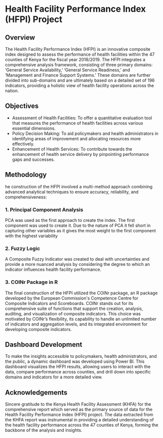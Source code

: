 # Health Facility Performance Index (HFPI) Project

## Overview

The Health Facility Performance Index (HFPI) is an innovative composite index designed to assess the performance of health facilities within the 47 counties of Kenya for the fiscal year 2018/2019. The HFPI integrates a comprehensive analysis framework, consisting of three primary domains: ‘General Service Availability,’ ‘General Service Readiness,’ and ‘Management and Finance Support Systems.’ These domains are further divided into sub-domains and are ultimately based on a detailed set of 196 indicators, providing a holistic view of health facility operations across the nation.

## Objectives

* Assessment of Health Facilities: To offer a quantitative evaluation tool that measures the performance of health facilities across various essential dimensions.
* Policy Decision Making: To aid policymakers and health administrators in identifying areas of improvement and allocating resources more effectively.
* Enhancement of Health Services: To contribute towards the enhancement of health service delivery by pinpointing performance gaps and successes.

## Methodology

he construction of the HFPI involved a multi-method approach combining advanced analytical techniques to ensure accuracy, reliability, and comprehensiveness:

### 1. Principal Component Analysis

PCA was used as the first approach to create the index. The first component was used to create it. Due to the nature of PCA it fell short in capturing other variables as it gives the most weight to the first component with the highest variability

### 2. Fuzzy Logic

A Composite Fuzzy Indicator was created to deal with uncertainties and provide a more nuanced analysis by considering the degree to which an indicator influences health facility performance.

### 3. COINr Package in R

The final construction of the HFPI utilized the COINr package, an R package developed by the European Commission's Competence Centre for Composite Indicators and Scoreboards. COINr stands out for its comprehensive suite of functions that support the creation, analysis, auditing, and visualization of composite indicators. This choice was motivated by COINr’s flexibility, its capability to handle an unlimited number of indicators and aggregation levels, and its integrated environment for developing composite indicators.

## Dashboard Development

To make the insights accessible to policymakers, health administrators, and the public, a dynamic dashboard was developed using Power BI. This dashboard visualizes the HFPI results, allowing users to interact with the data, compare performance across counties, and drill down into specific domains and indicators for a more detailed view.

## Acknowledgements

Sincere gratitude to the Kenya Health Facility Assessment (KHFA) for the comprehensive report which served as the primary source of data for the Health Facility Performance Index (HFPI) project. The data extracted from the KHFA report was instrumental in providing a detailed understanding of the health facility performance across the 47 counties of Kenya, forming the backbone of the analysis and insights.
